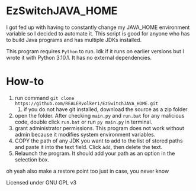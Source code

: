 # EzSwitchJAVA_HOME

I got fed up with having to constantly change my JAVA_HOME environment variable so I decided to automate it. This script is good for anyone who has to build Java programs and has multiple JDKs installed.

This program requires `Python` to run. Idk if it runs on earlier versions but I wrote it with Python 3.10.1. It has no external dependencies.

# How-to

1. run command `git clone https://github.com/REALERvolker1/EzSwitchJAVA_HOME.git`
	1. if you do not have git installed, download the source as a zip folder
2. open the folder. After checking `main.py` and `run.bat` for any malicious code, double click `run.bat` or run `py main.py` in terminal.
3. grant administrator permissions. This program does not work without admin because it modifies system environment variables.
4. COPY the path of any JDK you want to add to the list of stored paths and paste it into the text field. Click `Add`, then delete the text.
5. Relaunch the program. It should add your path as an option in the selection box.

oh yeah also make a restore point too just in case, you never know

Licensed under GNU GPL v3
